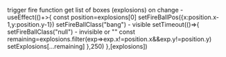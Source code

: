 trigger fire function
get list of boxes (explosions)
on change -
   useEffect(()+>{
        const position=explosions[0]
        setFireBallPos({x:position.x-1,y:position.y-1})
        setFireBallClass("bang") - visible
        setTimeout(()=>{
    setFireBallClass("null") - invisible or ""
    const remaining=explosions.filter(exp=>exp.x!=position.x&&exp.y!=position.y)
    setExplosions[...remaining]
        },250)
    },[explosions])

    